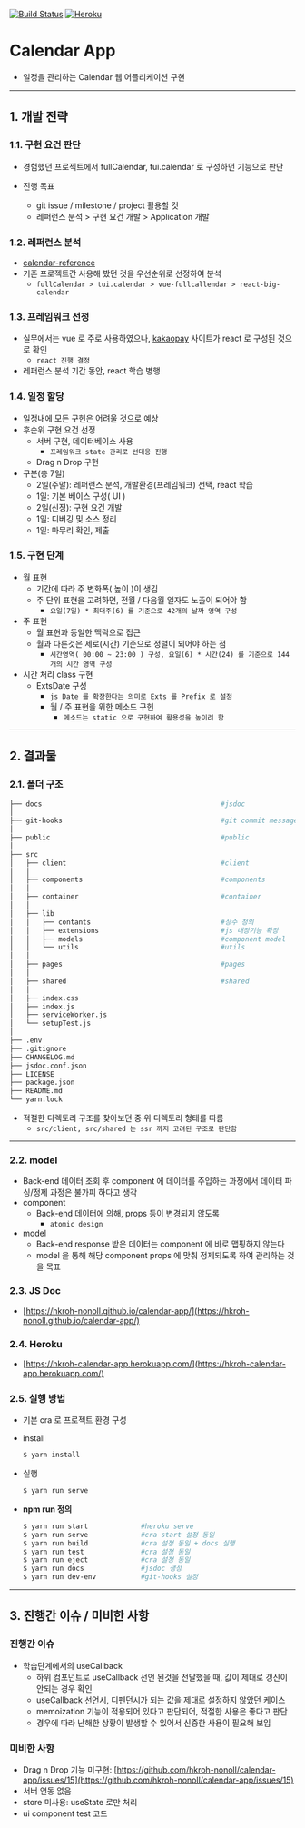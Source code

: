 [![Build Status](https://travis-ci.org/hkroh-nonoll/calendar-app.svg?branch=master)](https://travis-ci.org/hkroh-nonoll/calendar-app)
[![Heroku](https://heroku-badge.herokuapp.com/?app=hkroh-calendar-app&style=flat)](https://hkroh-calendar-app.herokuapp.com)

# Calendar App
- 일정을 관리하는 Calendar 웹 어플리케이션 구현

* * *

## 1. 개발 전략
### 1.1. 구현 요건 판단
- 경험했던 프로젝트에서 fullCalendar, tui.calendar 로 구성하던 기능으로 판단

- 진행 목표
  - git issue / milestone / project 활용할 것
  - 레퍼런스 분석 > 구현 요건 개발 > Application 개발

### 1.2. 레퍼런스 분석
- [calendar-reference](https://github.com/hkroh-nonoll/calendar-reference)
- 기존 프로젝트간 사용해 봤던 것을 우선순위로 선정하여 분석
  - `fullCalendar > tui.calendar > vue-fullcallendar > react-big-calendar`

### 1.3. 프레임워크 선정
- 실무에서는 vue 로 주로 사용하였으나, [kakaopay](https://www.kakaopay.com/) 사이트가 react 로 구성된 것으로 확인
  - `react 진행 결정`
- 레퍼런스 분석 기간 동안, react 학습 병행

### 1.4. 일정 할당
- 일정내에 모든 구현은 어려울 것으로 예상
- 후순위 구현 요건 선정
  - 서버 구현, 데이터베이스 사용
    - `프레임워크 state 관리로 선대응 진행`
  - Drag n Drop 구현
- 구분(총 7일)
  - 2일(주말): 레퍼런스 분석, 개발환경(프레임워크) 선택, react 학습
  - 1일: 기본 베이스 구성( UI )
  - 2일(신정): 구현 요건 개발
  - 1일: 디버깅 및 소스 정리
  - 1일: 마무리 확인, 제출

### 1.5. 구현 단계
- 월 표현
  - 기간에 따라 주 변화폭( 높이 )이 생김
  - 주 단위 표현을 고려하면, 전월 / 다음월 일자도 노출이 되어야 함
    - `요일(7일) * 최대주(6) 를 기준으로 42개의 날짜 영역 구성`
- 주 표현
  - 월 표현과 동일한 맥락으로 접근
  - 월과 다른것은 세로(시간) 기준으로 정렬이 되어야 하는 점
    - `시간영역( 00:00 ~ 23:00 ) 구성, 요일(6) * 시간(24) 를 기준으로 144개의 시간 영역 구성`
- 시간 처리 class 구현
  - ExtsDate 구성
    - `js Date 를 확장한다는 의미로 Exts 를 Prefix 로 설정`
    - 월 / 주 표현을 위한 메소드 구현
      - `메소드는 static 으로 구현하여 활용성을 높이려 함`
* * *

## 2. 결과물

### 2.1. 폴더 구조
```bash
├── docs                                            #jsdoc
│
├── git-hooks                                       #git commit message 처리용
│
├── public                                          #public
│
├── src
│   ├── client                                      #client
│   │
│   ├── components                                  #components
│   │
│   ├── container                                   #container
│   │
│   ├── lib                                   
│   │   ├── contants                                #상수 정의
│   │   ├── extensions                              #js 내장기능 확장
│   │   ├── models                                  #component model
│   │   └── utils                                   #utils
│   │
│   ├── pages                                       #pages
│   │
│   ├── shared                                      #shared
│   │
│   ├── index.css 
│   ├── index.js
│   ├── serviceWorker.js
│   └── setupTest.js
│
├── .env
├── .gitignore
├── CHANGELOG.md
├── jsdoc.conf.json
├── LICENSE
├── package.json
├── README.md
└── yarn.lock
```
- 적절한 디렉토리 구조를 찾아보던 중 위 디렉토리 형태를 따름
  - `src/client, src/shared 는 ssr 까지 고려된 구조로 판단함`

* * *

### 2.2. model
- Back-end 데이터 조회 후 component 에 데이터를 주입하는 과정에서 데이터 파싱/정제 과정은 불가피 하다고 생각
- component
  - Back-end 데이터에 의해, props 등이 변경되지 않도록
    - `atomic design`
- model
  - Back-end response 받은 데이터는 component 에 바로 맵핑하지 않는다
  - model 을 통해 해당 component props 에 맞춰 정제되도록 하여 관리하는 것을 목표

### 2.3. JS Doc
- [https://hkroh-nonoll.github.io/calendar-app/](https://hkroh-nonoll.github.io/calendar-app/)

### 2.4. Heroku
- [https://hkroh-calendar-app.herokuapp.com/](https://hkroh-calendar-app.herokuapp.com/)

### 2.5. 실행 방법
- 기본 cra 로 프로젝트 환경 구성

- install
  ```bash
  $ yarn install
  ```
- 실행
  ```bash
  $ yarn run serve
  ```

- **npm run 정의**
  ```bash
  $ yarn run start             #heroku serve
  $ yarn run serve             #cra start 설정 동일
  $ yarn run build             #cra 설정 동일 + docs 실행
  $ yarn run test              #cra 설정 동일
  $ yarn run eject             #cra 설정 동일
  $ yarn run docs              #jsdoc 생성
  $ yarn run dev-env           #git-hooks 설정
  ```
* * *


## 3. 진행간 이슈 / 미비한 사항
### 진행간 이슈
- 학습단계에서의 useCallback
  - 하위 컴포넌트로 useCallback 선언 된것을 전달했을 때, 값이 제대로 갱신이 안되는 경우 확인
  - useCallback 선언시, 디펜던시가 되는 값을 제대로 설정하지 않았던 케이스
  - memoization 기능이 적용되어 있다고 판단되어, 적절한 사용은 좋다고 판단
  - 경우에 따라 난해한 상황이 발생할 수 있어서 신중한 사용이 필요해 보임

### 미비한 사항
- Drag n Drop 기능 미구현: [https://github.com/hkroh-nonoll/calendar-app/issues/15](https://github.com/hkroh-nonoll/calendar-app/issues/15)
- 서버 연동 없음
- store 미사용: useState 로만 처리
- ui component test 코드
